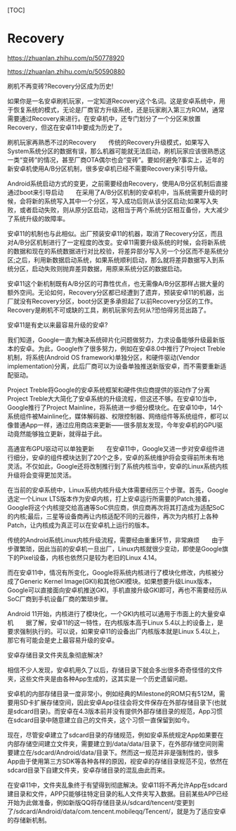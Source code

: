 [TOC]

# Recovery





https://zhuanlan.zhihu.com/p/50778920


https://zhuanlan.zhihu.com/p/50590880






刷机不再变砖?Recovery分区成为历史!

如果你是一名安卓刷机玩家，一定知道Recovery这个名词。这是安卓系统中，用于恢复系统的模式，无论是厂商官方升级系统，还是玩家刷入第三方ROM，通常需要通过Recovery来进行。在安卓机中，还专门划分了一个分区来放置Recovery，但这在安卓11中要成为历史了。

刷机玩家再熟悉不过的Recovery　　传统的Recovery升级模式，如果写入System系统分区的数据有误，那么机器可能就无法启动，刷机玩家应该很熟悉这一类“变砖”的情况，甚至厂商OTA偶尔也会“变砖”。要如何避免?事实上，近年的新安卓机使用A/B分区机制，很多安卓机已经不需要Recovery来引导升级。

Android系统启动方式的变更，之前需要经由Recovery，使用A/B分区机制后直接通过boot来引导启动　　在采用了A/B分区机制的安卓机中，当系统需要升级的时候，会将新的系统写入其中一个分区，写入成功后则从该分区启动;如果写入失败，或者启动失败，则从原分区启动，这相当于两个系统分区相互备份，大大减少了系统升级的故障率。

安卓11的机制也与此相似。出厂预装安卓11的机器，取消了Recovery分区，而且对A/B分区机制进行了一定程度的改变。安卓11需要升级系统的时候，会将新系统的数据和现在的系统数据进行对比校验，将差异部分写入另一个分区而不是系统分区;之后，利用新数据启动系统，如果系统顺利启动，那么就将差异数据写入到系统分区，启动失败则抛弃差异数据，用原来系统分区的数据启动。

安卓11这个新机制既有A/B分区的可靠性优点，也无需像A/B分区那样占据大量的额外空间。无论如何，Recovery分区都已经遭到了遗弃，预装安卓11的机器，出厂就没有Recovery分区，boot分区更多承担起了以前Recovery分区的工作。Recovery是刷机不可或缺的工具，刷机玩家何去何从?恐怕得另觅出路了。

安卓11是有史以来最容易升级的安卓?

我们知道，Google一直为解决系统碎片化问题做努力，力求设备能够升级最新版本的安卓。为此，Google作了很多努力，例如在安卓8.0中推行了Project Treble机制，将系统(Android OS framework)单独分区，和硬件驱动(Vendor implementation)分离，此后厂商可以为设备单独推送新版安卓，而不需要重新适配驱动。

Project Treble将Google的安卓系统框架和硬件供应商提供的驱动作了分离　　Project Treble大大简化了安卓系统的升级流程，但这还不够。在安卓10当中，Google推行了Project Mainline，将系统进一步细分模块化。在安卓10中，14个系统组件被Mainline化，媒体解码器、权限控制器、网络组件等系统组件，都可以像普通App一样，通过应用商店来更新——很多朋友发现，今年安卓机的GPU驱动竟然能够独立更新，就得益于此。

高通宣布GPU驱动可以单独更新　　在安卓11中，Google又进一步对安卓组件进行细分，安卓的组件模块达到了20个之多，安卓的系统维护将会变得前所未有地灵活。不仅如此，Google还将改制推行到了系统内核当中，安卓的Linux系统内核升级将会变得更加灵活。

在当前的安卓系统中，Linux系统内核升级大体需要经历三个步骤。首先，Google选定一个Linux LTS版本作为安卓内核，打上安卓运行所需要的Patch;接着，Google将这个内核提交给高通等SoC供应商，供应商再次将其打造成为适配SoC的内核;最后，三星等设备商再让内核适配不同的元器件，再次为内核打上各种Patch，让内核成为真正可以在安卓机上运行的版本。

传统的Android系统Linux内核升级流程，需要经由重重环节，非常麻烦　　由于步骤繁琐，因此当前的安卓机一旦出厂，Linux内核就很少变动，即使是Google旗下的Pixel设备，内核也依然只是较为老旧的Linux 4.14。

而在安卓11中，情况有所变化，Google将系统内核进行了模块化修改，内核被分成了Generic Kernel Image(GKI)和其他GKI模块。如果想要升级Linux版本，Google可以直接面向安卓机推送GKI，手机直接升级GKI即可，再也不需要经历从SoC厂商到手机设备厂商的繁琐步骤。

Android 11开始，内核进行了模块化，一个GKI内核可以通用于市面上的大量安卓机　　据了解，安卓11的这一特性，在内核版本高于Linux 5.4以上的设备上，是要求强制执行的。可以说，如果安卓11的设备出厂内核版本就是Linux 5.4以上，那它有可能会是史上最容易升级的安卓。

安卓存储目录文件夹乱象彻底解决?

相信不少人发现，安卓机用久了以后，存储目录下就会多出很多奇奇怪怪的文件夹，这些文件夹是由各种App生成的，这其实是一个历史遗留问题。

安卓机的内部存储目录一度非常小，例如经典的Milestone的ROM只有512M，需要用SD卡扩展存储空间，因此安卓App往往会将文件保存在外部存储目录下(也就是sdcard目录)。而安卓在4.3版本前并没有提供外部存储目录的规范，App习惯在sdcard目录中随意建立自己的文件夹，这个习惯一直保留到如今。

现在，尽管安卓建立了sdcard目录的存储规范，例如安卓系统规定App如果要在内部存储空间建立文件夹，需要建立到/data/data/目录下，在外部存储空间则需要建立在/sdcard/Android/data/目录下。然而这一规范并非是强制性的，很多App由于使用第三方SDK等各种各样的原因，视安卓的存储目录规范不见，依然在sdcard目录下自建文件夹，安卓存储目录的混乱由此而来。

在安卓11中，文件夹乱象终于有望得到彻底解决。安卓11将不再允许App在sdcard建目录和文件，APP只能够往特定目录的私人文件夹写入数据。目前某些APP已经开始为此做准备，例如新版QQ将存储目录从/sdcard/tencent/变更到了/sdcard/Android/data/com.tencent.mobileqq/Tencent/，就是为了适应安卓的存储新机制。




